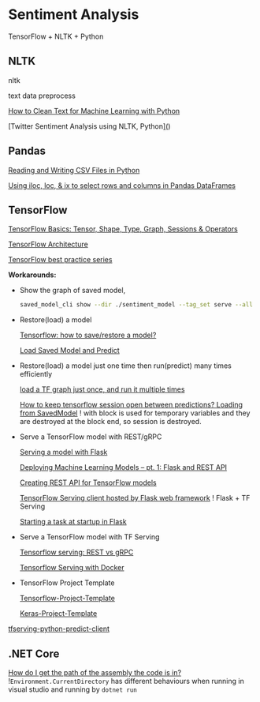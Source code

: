# Sentiment Analysis

TensorFlow + NLTK + Python

## NLTK

nltk

text data preprocess

[How to Clean Text for Machine Learning with Python](https://machinelearningmastery.com/clean-text-machine-learning-python/)

[Twitter Sentiment Analysis using NLTK, Python][(](https://towardsdatascience.com/twitter-sentiment-analysis-classification-using-nltk-python-fa912578614c))

## Pandas

[Reading and Writing CSV Files in Python](https://realpython.com/python-csv/#reading-csv-files-with-csv)

[Using iloc, loc, & ix to select rows and columns in Pandas DataFrames](https://www.shanelynn.ie/select-pandas-dataframe-rows-and-columns-using-iloc-loc-and-ix/)

## TensorFlow

[TensorFlow Basics: Tensor, Shape, Type, Graph, Sessions & Operators](https://www.guru99.com/tensor-tensorflow.html)

[TensorFlow Architecture](https://github.com/tensorflow/docs/blob/master/site/en/r1/guide/extend/architecture.md)

[TensorFlow best practice series](https://blog.metaflow.fr/tensorflow-how-to-freeze-a-model-and-serve-it-with-a-python-api-d4f3596b3adc)

**Workarounds:**

- Show the graph of saved model,

  ```sh
  saved_model_cli show --dir ./sentiment_model --tag_set serve --all
  ```

- Restore(load) a model

    [Tensorflow: how to save/restore a model?](https://stackoverflow.com/questions/33759623/tensorflow-how-to-save-restore-a-model)

    [Load Saved Model and Predict](https://github.com/AshutoshDongare/Tensorflow-Wide-Deep-Local-Prediction/blob/master/wide_deep_predict.py)

- Restore(load) a model just one time then run(predict) many times efficiently

    [load a TF graph just once, and run it multiple times](https://github.com/tensorflow/tensorflow/issues/19969)

    [How to keep tensorflow session open between predictions? Loading from SavedModel](https://stackoverflow.com/questions/43701902/how-to-keep-tensorflow-session-open-between-predictions-loading-from-savedmodel) ! with block is used for temporary variables and they are destroyed at the block end, so session is destroyed.

- Serve a TensorFlow model with REST/gRPC

    [Serving a model with Flask](https://guillaumegenthial.github.io/serving.html)

    [Deploying Machine Learning Models – pt. 1: Flask and REST API](https://rubikscode.net/2020/02/10/deploying-machine-learning-models-pt-1-flask-and-rest-api/)

    [Creating REST API for TensorFlow models](https://becominghuman.ai/creating-restful-api-to-tensorflow-models-c5c57b692c10)

    [TensorFlow Serving client hosted by Flask web framework](https://github.com/Vetal1977/tf_serving_flask_app) ! Flask + TF Serving

    [Starting a task at startup in Flask](https://networklore.com/start-task-with-flask/)

- Serve a TensorFlow model with TF Serving

    [Tensorflow serving: REST vs gRPC](https://medium.com/@avidaneran/tensorflow-serving-rest-vs-grpc-e8cef9d4ff62)

    [Tensorflow Serving with Docker](https://towardsdatascience.com/tensorflow-serving-with-docker-9b9d87f89f71)

- TensorFlow Project Template

    [Tensorflow-Project-Template](https://github.com/MrGemy95/Tensorflow-Project-Template)

    [Keras-Project-Template](https://github.com/Ahmkel/Keras-Project-Template)



[tfserving-python-predict-client](https://github.com/epigramai/tfserving-python-predict-client)

## .NET Core

[How do I get the path of the assembly the code is in?](https://stackoverflow.com/questions/52797/how-do-i-get-the-path-of-the-assembly-the-code-is-in) !`Environment.CurrentDirectory` has different behaviours when running in visual studio and running by `dotnet run`
